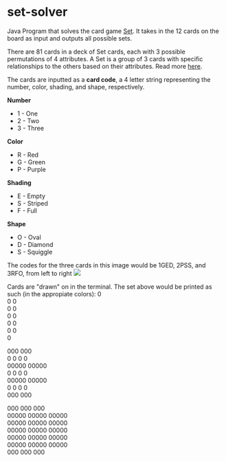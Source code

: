 # set-solver

Java Program that solves the card game [Set](https://en.wikipedia.org/wiki/Set_(card_game)). It takes in the 12 cards on the board as input and outputs all possible sets. 

There are 81 cards in a deck of Set cards, each with 3 possible permutations of 4 attributes. A Set is a group of 3 cards with specific relationships to the others based on their attributes. Read more [here](https://en.wikipedia.org/wiki/Set_(card_game)).

The cards are inputted as a **card code**, a 4 letter string representing the number, color, shading, and shape, respectively. 

**Number**
 - 1 - One
 - 2 - Two
 - 3 - Three

**Color**
 - R - Red
 - G - Green
 - P - Purple

**Shading**
 - E - Empty
 - S - Striped
 - F - Full

**Shape**
- O - Oval
- D - Diamond
- S - Squiggle

The codes for the three cards in this image would be 1GED, 2PSS, and 3RFO, from left to right
![](https://upload.wikimedia.org/wikipedia/commons/8/8f/Set-game-cards.png)

Cards are "drawn" on in the terminal. The set above would be printed as such (in the appropiate colors):
    0      
   0 0     
  0   0    
 0     0   
  0   0    
   0 0     
    0    
    
   000        000     
  0   0      0   0    
   00000      00000   
  0   0      0   0    
 00000      00000     
  0   0      0   0    
   000        000     

   000        000        000     
  00000      00000      00000    
  00000      00000      00000    
  00000      00000      00000    
  00000      00000      00000    
  00000      00000      00000    
   000        000        000     

